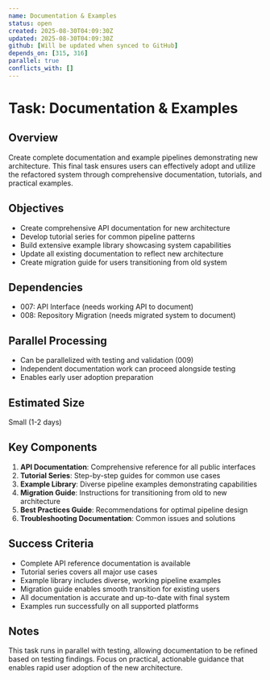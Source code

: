 ```yaml
---
name: Documentation & Examples
status: open
created: 2025-08-30T04:09:30Z
updated: 2025-08-30T04:09:30Z
github: [Will be updated when synced to GitHub]
depends_on: [315, 316]
parallel: true
conflicts_with: []
---
```


# Task: Documentation & Examples

## Overview
Create complete documentation and example pipelines demonstrating new architecture. This final task ensures users can effectively adopt and utilize the refactored system through comprehensive documentation, tutorials, and practical examples.

## Objectives
- Create comprehensive API documentation for new architecture
- Develop tutorial series for common pipeline patterns
- Build extensive example library showcasing system capabilities
- Update all existing documentation to reflect new architecture
- Create migration guide for users transitioning from old system

## Dependencies
- 007: API Interface (needs working API to document)
- 008: Repository Migration (needs migrated system to document)

## Parallel Processing
- Can be parallelized with testing and validation (009)
- Independent documentation work can proceed alongside testing
- Enables early user adoption preparation

## Estimated Size
Small (1-2 days)

## Key Components
1. **API Documentation**: Comprehensive reference for all public interfaces
2. **Tutorial Series**: Step-by-step guides for common use cases
3. **Example Library**: Diverse pipeline examples demonstrating capabilities
4. **Migration Guide**: Instructions for transitioning from old to new architecture
5. **Best Practices Guide**: Recommendations for optimal pipeline design
6. **Troubleshooting Documentation**: Common issues and solutions

## Success Criteria
- Complete API reference documentation is available
- Tutorial series covers all major use cases
- Example library includes diverse, working pipeline examples
- Migration guide enables smooth transition for existing users
- All documentation is accurate and up-to-date with final system
- Examples run successfully on all supported platforms

## Notes
This task runs in parallel with testing, allowing documentation to be refined based on testing findings. Focus on practical, actionable guidance that enables rapid user adoption of the new architecture.